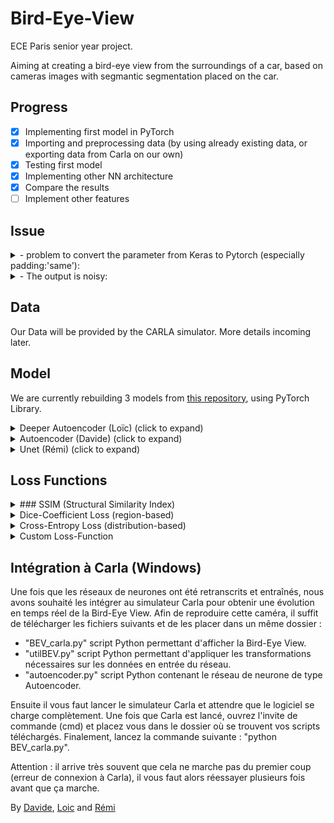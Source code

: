 # Bird-Eye-View

ECE Paris senior year project.

Aiming at creating a bird-eye view from the surroundings of a car, based on cameras images with segmantic segmentation placed on the car.

## Progress 
- [x] Implementing first model in PyTorch
- [x] Importing and preprocessing data (by using already existing data, or exporting data from Carla on our own)
- [x] Testing first model
- [x] Implementing other NN architecture
- [x] Compare the results
- [ ] Implement other features 

## Issue  
<details>
<summary> - problem to convert the parameter from Keras to Pytorch (especially padding:'same'):</summary> 
__Issue details:__ 'Same' padding means the size of output feature-maps are the same as the input feature-maps (under the assumption of  stride=1 ). For instance, if input is  nin  channels with feature-maps of size  28×28 , then in the output you expect to get  nout  feature maps each of size  28×28  as well. Somehow, Pytorch does not has this option.</br>
__Solution :__</br>
with W:input volume size, F:kernel size, S:stride, P:amount of padding we have this formula output volume = (W-F+2P)/S+1
</details>

<details>
<summary> - The output is noisy:</summary> 
__Issue details:__ The output of the current network is too noisy to be properly used.</br>
__Solution :__</br>
Try to change the network architecture.
</details>

## Data

Our Data will be provided by the CARLA simulator.
More details incoming later.

## Model

We are currently rebuilding 3 models from [this repository](https://github.com/MankaranSingh/Auto-Birds-Eye), using PyTorch Library.

<details>
	<summary> Deeper Autoencoder (Loïc) (click to expand) </summary>

![AE1](/Images/model_AE1.png)
</details>

<details>
	<summary> Autoencoder (Davide) (click to expand) </summary>

![AE2](/Images/model_AE2.png)
</details>

<details>
	<summary> Unet (Rémi) (click to expand) </summary>
![Unet](./Images/model_Unet.png)</br>

Comparaison après implémentation en PyTorch/Implémentation initiale avec Keras:</br>
![UnetInfo](./Images/Unet_info.JPG)</br>
![UnetInfo0](./Images/First_unet_summary.JPG)
</details>

## Loss Functions
<details>
	
<summary> 
	### SSIM (Structural Similarity Index) 
</summary>
C'est une métrique qui permet de mesurer la similarité de structure de deux images (plutôt qu’une différence pixel à pixel). Elle est utilisée en tant que « loss function », en prenant en compte la luminance, le contraste et la structure. Permet de mesurer la qualité d’une image compressée par rapport à l’image originale. Vise à reproduire la vision humaine.
Performances : semble être peu précis (moins que prévu) et conçu comme une mesure de qualité d’images fixes.
</details>

<details>
<summary>
	Dice-Coefficient Loss (region-based)
</summary>
Ce coefficient est un indicateur statistique qui mesure la similarité entre deux échantillons. Souvent comparée à la Cross-Entropy : l’objectif est de maximiser la mesure du coefficient Dice. L’entropie croisée n’est qu’une approximation et est plus facile à maximiser en utilisant la rétropropagation. De plus, le coefficient Dice est plus performant pour les problèmes de déséquilibre de classe par conception (c’est un problème de classification : les classes ne sont pas représentées de manière égales, ce qui augmente les difficultés d’apprentissage de l’algorithme).
</details>

<details>
<summary>	
	Cross-Entropy Loss (distribution-based)
</summary>
Mesure la performance d’un modèle dont la sortie est une valeur de probabilité située entre 0 et 1, en mesurant la distance entre la valeur prédite et la valeur réelle. Plus la valeur prédite s’écarte de la valeur réelle, plus la « Cross-Entropy Loss » augmente : ainsi, un modèle parfait aurait une perte de 0. Le score associé à chaque probabilité est calculé à partir d’un logarithme : ainsi, plus les grandes différences proches de 1 le score est élevé et les petites différences proches de 0 obtiennent des scores faibles. 

De manière générale, on ne peut pas prédire quelle fonction sera la plus efficace sur un set de données particulier, la meilleure solution est donc de toutes les tester et de comparer les résultats.
</details>

<details>
<summary>
	Custom Loss-Function
</summary>
Définie sous le nom "Custom_loss", il s'agit d'une Loss Function créée par l'auteur du Github et déclarée comme une combinaison de la Dice-Coefficient et de la SSIM :
Custom_loss = Dice_coef + 5 * SSIM_loss
Une explication peut venir de l'architecture des Autoencodeurs. De manière idéale, un modèle Autoencodeur offre un juste milieu entre :
- Une sensibilité aux données en entrée pour reconstruire la représentation de manière assez précise.
- Une insensibilité aux données en entrée pour "décourager" le modèle à mémoriser les entrées et donc éviter un surchargement.
Ainsi, on oblige le modèle à ne conserver que les variations de données nécessaires à la reconstruction de l'image et éviter les redondances. Pour ce faire, il faut construire une Loss Function avec un terme qui sensibilise le modèle aux données en entrée (ici le Dice_coef) et on y ajoute un terme de décourager le modèle appelé "régularisateur" (ici le SSIM_loss). De plus, on introduit un facteur d'échelle devant le régularisateur pour gérer l'équilibre entre les deux objectifs (ici on utilise 5) [1].

[1] Jeremy Jordan «Introduction to Autoencoders». 19 March 2018. Jeremyjordan.me
https://www.jeremyjordan.me/autoencoders/
</details>

## Intégration à Carla (Windows)

Une fois que les réseaux de neurones ont été retranscrits et entraînés, nous avons souhaité les intégrer au simulateur Carla pour obtenir une évolution en temps réel de la Bird-Eye View. Afin de reproduire cette caméra, il suffit de télécharger les fichiers suivants et de les placer dans un même dossier : 
- "BEV_carla.py" script Python permettant d'afficher la Bird-Eye View.
- "utilBEV.py" script Python permettant d'appliquer les transformations nécessaires sur les données en entrée du réseau.
- "autoencoder.py" script Python contenant le réseau de neurone de type Autoencoder.

Ensuite il vous faut lancer le simulateur Carla et attendre que le logiciel se charge complètement.
Une fois que Carla est lancé, ouvrez l'invite de commande (cmd) et placez vous dans le dossier où se trouvent vos scripts téléchargés.
Finalement, lancez la commande suivante : "python BEV_carla.py".

Attention : il arrive très souvent que cela ne marche pas du premier coup (erreur de connexion à Carla), il vous faut alors réessayer plusieurs fois avant que ça marche.


By [Davide](https://github.com/Davide-gtr), [Loic](https://github.com/Loicmag) and [Rémi](https://github.com/Wardmisp)

